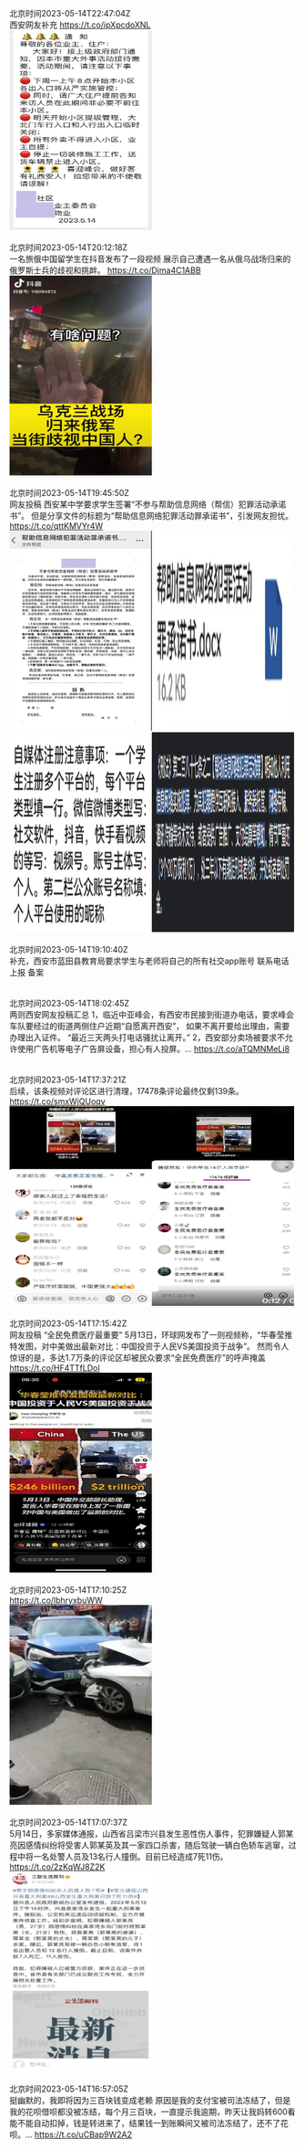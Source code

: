 北京时间2023-05-14T22:47:04Z<br>西安网友补充 https://t.co/ipXpcdoXNL<br><img src='/temp/image/2023/u-Month-5/1657759438470520832_0.jpg' width='250' height='350'><br><br>北京时间2023-05-14T20:12:18Z<br>一名旅俄中国留学生在抖音发布了一段视频
展示自己遭遇一名从俄乌战场归来的俄罗斯士兵的歧视和挑衅。
https://t.co/Djma4C1ABB<br><img src='/temp/video/2023/u-Month-5/l-Day-14/whyyoutouzhele/1657720490490773505_0.jpg' width='250' height='350'><br><br>北京时间2023-05-14T19:45:50Z<br>网友投稿
西安某中学要求学生签署“不参与帮助信息网络（帮信）犯罪活动承诺书”。
但是分享文件的标题为“帮助信息网络犯罪活动罪承诺书”，引发网友担忧。 https://t.co/qttKMVYr4W<br><img src='/temp/image/2023/u-Month-5/1657713830191939585_0.jpg' width='250' height='350'><img src='/temp/image/2023/u-Month-5/1657713830191939585_1.jpg' width='250' height='350'><img src='/temp/image/2023/u-Month-5/1657713830191939585_2.jpg' width='250' height='350'><img src='/temp/image/2023/u-Month-5/1657713830191939585_3.jpg' width='250' height='350'><br><br>北京时间2023-05-14T19:10:40Z<br>补充，西安市蓝田县教育局要求学生与老师将自己的所有社交app账号 联系电话上报 备案<br><br><br>北京时间2023-05-14T18:02:45Z<br>两则西安网友投稿汇总
1，临近中亚峰会，有西安市民接到街道办电话，要求峰会车队要经过的街道两侧住户近期“自愿离开西安”， 如果不离开要给出理由，需要办理出入证件。 
“最近三天两头打电话骚扰让离开。”
2，西安部分卖场被要求不允许使用广告机等电子广告屏设备，担心有人投屏。… https://t.co/aTQMNMeLi8<br><br><br>北京时间2023-05-14T17:37:21Z<br>后续，该条视频对评论区进行清理，17478条评论最终仅剩139条。 https://t.co/smxWjQUoqv<br><img src='/temp/image/2023/u-Month-5/1657681495568314368_0.jpg' width='250' height='350'><img src='/temp/image/2023/u-Month-5/1657681495568314368_1.jpg' width='250' height='350'><br><br>北京时间2023-05-14T17:15:42Z<br>网友投稿
“全民免费医疗最重要”
5月13日，环球网发布了一则视频称，“华春莹推特发图，对中美做出最新对比：中国投资于人民VS美国投资于战争”。
然而令人惊讶的是，多达1.7万条的评论区却被民众要求“全民免费医疗”的呼声掩盖 https://t.co/HF4TTfLDol<br><img src='/temp/video/2023/u-Month-5/l-Day-14/whyyoutouzhele/1657676048916520961_0.jpg' width='250' height='350'><br><br>北京时间2023-05-14T17:10:25Z<br>https://t.co/lbhryxbuWW<br><img src='/temp/video/2023/u-Month-5/l-Day-14/whyyoutouzhele/1657674716155396097_0.jpg' width='250' height='350'><br><br>北京时间2023-05-14T17:07:37Z<br>5月14日，多家媒体通报，山西省吕梁市兴县发生恶性伤人事件，犯罪嫌疑人郭某亮因感情纠纷将受害人郭某英及其一家四口杀害，随后驾驶一辆白色轿车逃窜，过程中将一名处警人员及13名行人撞倒。目前已经造成7死11伤。 https://t.co/2zKqWJ8Z2K<br><img src='/temp/image/2023/u-Month-5/1657674014838358018_0.jpg' width='250' height='350'><br><br>北京时间2023-05-14T16:57:05Z<br>挺幽默的，我即将因为三百块钱变成老赖
原因是我的支付宝被司法冻结了，但是我的花呗借呗都没被冻结，每个月三百块，一直提示我逾期，昨天让我妈转600看能不能自动扣掉，钱是转进来了，结果钱一到账瞬间又被司法冻结了，还不了花呗。… https://t.co/uCBap9W2A2<br><br><br>